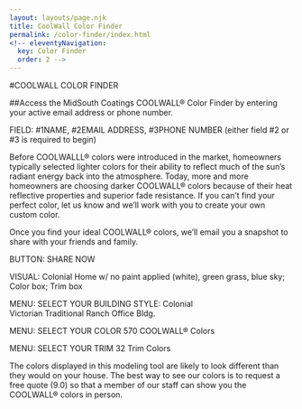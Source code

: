 ```yaml
---
layout: layouts/page.njk
title: CoolWall Color Finder
permalink: /color-finder/index.html
<!-- eleventyNavigation:
  key: Color Finder
  order: 2 -->
---
```


#COOLWALL COLOR FINDER

##Access the MidSouth Coatings COOLWALL® Color Finder by entering your active email address or phone number.

FIELD:	#1NAME, #2EMAIL ADDRESS, #3PHONE NUMBER (either field #2 or #3 is required to begin)

Before COOLWALLL&reg; colors were introduced in the market, homeowners typically selected lighter colors for their ability to reflect much of the sun’s radiant energy back into the atmosphere. Today, more and more homeowners are choosing darker COOLWALL® colors because of their heat reflective properties and superior fade resistance. If you can’t find your perfect color, let us know and we’ll work with you to create your own custom color.

Once you find your ideal COOLWALL&reg; colors, we’ll email you a snapshot to share with your friends and family. 

BUTTON:	SHARE NOW

VISUAL:	Colonial Home w/ no paint applied (white), green grass, blue sky; Color box; Trim box
	
MENU:	SELECT YOUR BUILDING STYLE:	Colonial 	
									Victorian
									Traditional Ranch
									Office Bldg.					

MENU:	SELECT YOUR COLOR				570 COOLWALL® Colors

MENU:	SELECT YOUR TRIM				32 Trim Colors

The colors displayed in this modeling tool are likely to look different than they would on your house. The best way to see our colors is to request a free quote (9.0) so that a member of our staff can show you the COOLWALL® colors in person.